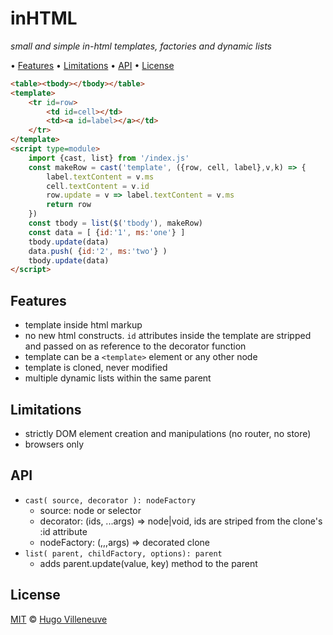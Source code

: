 <!-- markdownlint-disable MD004 MD007 MD010 MD041 MD022 MD024 MD032 MD036 -->
# inHTML

*small and simple in-html templates, factories and dynamic lists*

• [Features](#features) • [Limitations](#limitations) • [API](#api) • [License](#license)

```html
<table><tbody></tbody></table>
<template>
	<tr id=row>
		<td id=cell></td>
		<td><a id=label></a></td>
	</tr>
</template>
<script type=module>
	import {cast, list} from '/index.js'
	const makeRow = cast('template', ({row, cell, label},v,k) => {
		label.textContent = v.ms
		cell.textContent = v.id
		row.update = v => label.textContent = v.ms
		return row
	})
	const tbody = list($('tbody'), makeRow)
	const data = [ {id:'1', ms:'one'} ]
	tbody.update(data)
	data.push( {id:'2', ms:'two'} )
	tbody.update(data)
</script>
```

## Features

* template inside html markup
* no new html constructs. `id` attributes inside the template are stripped and passed on as reference to the decorator function
* template can be a `<template>` element or any other node
* template is cloned, never modified
* multiple dynamic lists within the same parent

## Limitations

* strictly DOM element creation and manipulations (no router, no store)
* browsers only

## API

* `cast( source, decorator ): nodeFactory`
  * source: node or selector
  * decorator: (ids, ...args) => node|void, ids are striped from the clone's :id attribute
  * nodeFactory: (,,,args) => decorated clone
* `list( parent, childFactory, options): parent`
  * adds parent.update(value, key) method to the parent

## License

[MIT](http://www.opensource.org/licenses/MIT) © [Hugo Villeneuve](https://github.com/hville)
